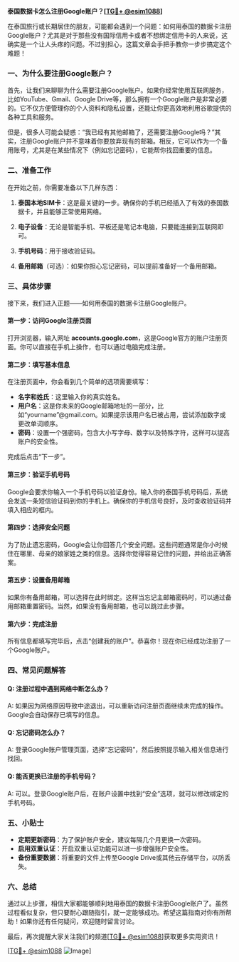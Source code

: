 **泰国数据卡怎么注册Google账户？[[TG💪+ @esim1088](https://t.me/s/esim1088)]**

在泰国旅行或长期居住的朋友，可能都会遇到一个问题：如何用泰国的数据卡注册Google账户？尤其是对于那些没有国际信用卡或者不想绑定信用卡的人来说，这确实是一个让人头疼的问题。不过别担心，这篇文章会手把手教你一步步搞定这个难题！

### 一、为什么要注册Google账户？

首先，让我们来聊聊为什么需要注册Google账户。如果你经常使用互联网服务，比如YouTube、Gmail、Google Drive等，那么拥有一个Google账户是非常必要的。它不仅方便管理你的个人资料和隐私设置，还能让你更高效地利用谷歌提供的各种工具和服务。

但是，很多人可能会疑惑：“我已经有其他邮箱了，还需要注册Google吗？”其实，注册Google账户并不意味着你要放弃现有的邮箱。相反，它可以作为一个备用账号，尤其是在某些情况下（例如忘记密码），它能帮你找回重要的信息。

### 二、准备工作

在开始之前，你需要准备以下几样东西：

1. **泰国本地SIM卡**：这是最关键的一步。确保你的手机已经插入了有效的泰国数据卡，并且能够正常使用网络。
   
2. **电子设备**：无论是智能手机、平板还是笔记本电脑，只要能连接到互联网即可。

3. **手机号码**：用于接收验证码。

4. **备用邮箱**（可选）：如果你担心忘记密码，可以提前准备好一个备用邮箱。

### 三、具体步骤

接下来，我们进入正题——如何用泰国的数据卡注册Google账户。

#### 第一步：访问Google注册页面

打开浏览器，输入网址 **accounts.google.com**，这是Google官方的账户注册页面。你可以直接在手机上操作，也可以通过电脑完成注册。

#### 第二步：填写基本信息

在注册页面中，你会看到几个简单的选项需要填写：

- **名字和姓氏**：这里输入你的真实姓名。
- **用户名**：这是你未来的Google邮箱地址的一部分，比如“yourname”@gmail.com。如果提示该用户名已被占用，尝试添加数字或更改单词顺序。
- **密码**：设置一个强密码，包含大小写字母、数字以及特殊字符，这样可以提高账户的安全性。

完成后点击“下一步”。

#### 第三步：验证手机号码

Google会要求你输入一个手机号码以验证身份。输入你的泰国手机号码后，系统会发送一条短信验证码到你的手机上。确保你的手机信号良好，及时查收验证码并填入相应的框内。

#### 第四步：选择安全问题

为了防止遗忘密码，Google会让你回答几个安全问题。这些问题通常是你小时候住在哪里、母亲的娘家姓之类的信息。选择你觉得容易记住的问题，并给出正确答案。

#### 第五步：设置备用邮箱

如果你有备用邮箱，可以选择在此时绑定。这样当忘记主邮箱密码时，可以通过备用邮箱重置密码。当然，如果没有备用邮箱，也可以跳过此步骤。

#### 第六步：完成注册

所有信息都填写完毕后，点击“创建我的账户”。恭喜你！现在你已经成功注册了一个Google账户。

### 四、常见问题解答

#### Q: 注册过程中遇到网络中断怎么办？
A: 如果因为网络原因导致中途退出，可以重新访问注册页面继续未完成的操作。Google会自动保存已填写的信息。

#### Q: 忘记密码怎么办？
A: 登录Google账户管理页面，选择“忘记密码”，然后按照提示输入相关信息进行找回。

#### Q: 能否更换已注册的手机号码？
A: 可以。登录Google账户后，在账户设置中找到“安全”选项，就可以修改绑定的手机号码。

### 五、小贴士

- **定期更新密码**：为了保护账户安全，建议每隔几个月更换一次密码。
- **启用双重认证**：开启双重认证功能可以进一步增强账户安全性。
- **备份重要数据**：将重要的文件上传至Google Drive或其他云存储平台，以防丢失。

### 六、总结

通过以上步骤，相信大家都能够顺利地用泰国的数据卡注册Google账户了。虽然过程看似复杂，但只要耐心跟随指引，就一定能够成功。希望这篇指南对你有所帮助！如果你还有任何疑问，欢迎随时留言讨论。

最后，再次提醒大家关注我们的频道[[TG💪+ @esim1088](https://t.me/s/esim1088)]获取更多实用资讯！

[[TG💪+ @esim1088](https://t.me/s/esim1088) ![Image](https://i.postimg.cc/4NQfJmqS/Snipaste-2025-05-13-00-14-12.png)]